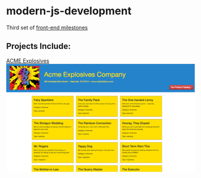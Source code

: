 # modern-js-development
Third set of [front-end milestones](https://github.com/nashville-software-school/front-end-milestones/tree/master/4-modern-javascript-developer)

## Projects Include:

[ACME Explosives](https://github.com/complikatyed/modern-js-development/tree/master/acme-explosives)
![Screenshot 1: No selection](https://github.com/complikatyed/modern-js-development/blob/master/acme-explosives/images/AcmeExplosives.png)


